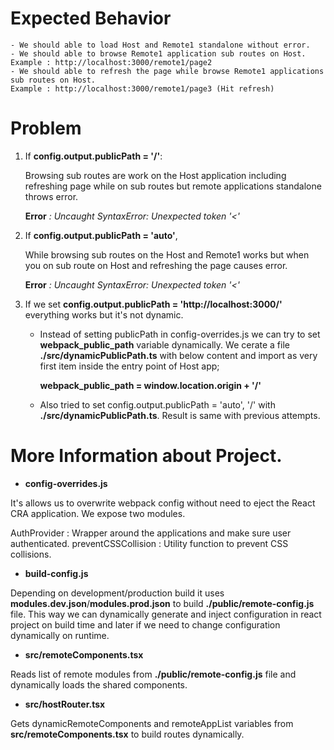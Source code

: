 
# Expected Behavior

    - We should able to load Host and Remote1 standalone without error.
    - We should able to browse Remote1 application sub routes on Host. 
    Example : http://localhost:3000/remote1/page2
    - We should able to refresh the page while browse Remote1 applications sub routes on Host.
    Example : http://localhost:3000/remote1/page3 (Hit refresh)


# Problem

1. If **config.output.publicPath = '/'**:
    
    Browsing sub routes are work on the Host application including refreshing page while on sub routes but remote applications standalone throws error.

    **Error** *: Uncaught SyntaxError: Unexpected token '<'*

2. If **config.output.publicPath = 'auto'**, 

    While browsing sub routes on the Host and Remote1 works but when you on sub route on Host and refreshing the page causes error.

    **Error** *: Uncaught SyntaxError: Unexpected token '<'*

3. If we set **config.output.publicPath = 'http://localhost:3000/'** everything works but it's not dynamic.

    - Instead of setting publicPath in config-overrides.js we can try to set __webpack_public_path__ variable dynamically. We cerate a file **./src/dynamicPublicPath.ts** with below content and import as very first item inside the entry point of Host app;
    
        **__webpack_public_path__ = window.location.origin + '/'**

    - Also tried to set config.output.publicPath = 'auto', '/' with **./src/dynamicPublicPath.ts**. Result is same with previous attempts.


# More Information about Project.

- **config-overrides.js**

It's allows us to overwrite webpack config without need to eject the React CRA application. We expose two modules. 

AuthProvider : Wrapper around the applications and make sure user authenticated.
preventCSSCollision : Utility function to prevent CSS collisions.

- **build-config.js**

Depending on development/production build it uses **modules.dev.json**/**modules.prod.json** to build **./public/remote-config.js** file. This way we can dynamically generate and inject configuration in react project on build time and later if we need to change configuration dynamically on runtime.

- **src/remoteComponents.tsx**

Reads list of remote modules from **./public/remote-config.js** file and dynamically loads the shared components.

- **src/hostRouter.tsx**

Gets dynamicRemoteComponents and remoteAppList variables from **src/remoteComponents.tsx** to build routes dynamically.
